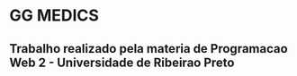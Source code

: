 # GG MEDICS

## Trabalho realizado pela materia de Programacao Web 2 - Universidade de Ribeirao Preto

